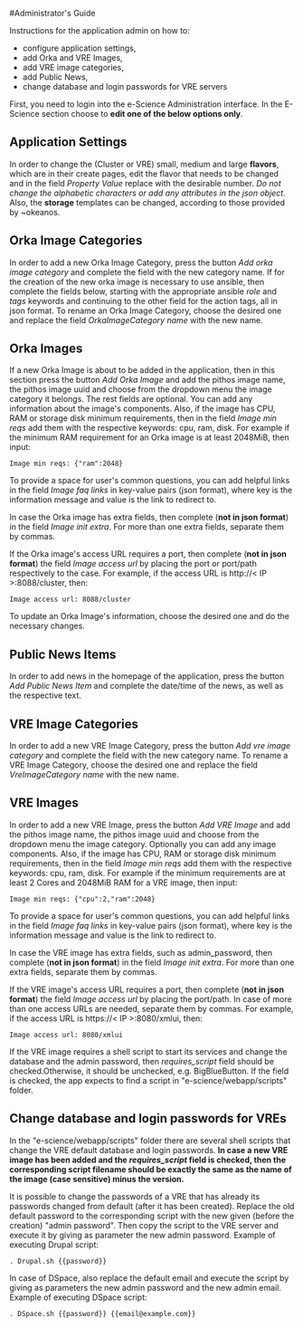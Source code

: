 #Administrator's Guide

Instructions for the application admin on how to:

* configure application settings, 
* add Orka and VRE Images, 
* add VRE image categories, 
* add Public News, 
* change database and login passwords for VRE servers

First, you need to login into the e-Science Administration interface. In the E-Science section choose to **edit one of the below options only**.

## Application Settings

In order to change the (Cluster or VRE) small, medium and large **flavors**, which are in their create pages, edit the flavor that needs to be changed and in the field *Property Value* replace with the desirable number. 
*Do not change the alphabetic characters or add any attributes in the json object.*
Also, the **storage** templates can be changed, according to those provided by ~okeanos.

## Orka Image Categories

In order to add a new Orka Image Category, press the button *Add orka image category* and complete the field with the new category name. If for the creation of the new orka image is necessary to use ansible, then complete the fields below, starting with the appropriate ansible *role* and *tags* keywords and continuing to the other field for the action tags, all in json format. To rename an Orka Image Category, choose the desired one and replace the field *OrkaImageCategory name* with the new name.

## Orka Images

If a new Orka Image is about to be added in the application, then in this section press the button *Add Orka Image* and add the pithos image name, the pithos image uuid and choose from the dropdown menu the image category it belongs. The rest fields are optional. You can add any information about the image's components. Also, if the image has CPU, RAM or storage disk minimum requirements, then in the field *Image min reqs* add them with the respective keywords: cpu, ram, disk.
For example if the minimum RAM requirement for an Orka image is at least 2048MiB, then input:

    Image min reqs: {"ram":2048}

To provide a space for user's common questions, you can add helpful links in the field *Image faq links* in key-value pairs (json format), where key is the information message and value is the link to redirect to.

In case the Orka image has extra fields, then complete (**not in json format**) in the field *Image init extra*. For more than one extra fields, separate them by commas.

If the Orka image's access URL requires a port, then complete (**not in json format**) the field *Image access url* by placing the port or port/path respectively to the case.
For example, if the access URL is http://< IP >:8088/cluster, then:

    Image access url: 8088/cluster

To update an Orka Image's information, choose the desired one and do the necessary changes.

## Public News Items

In order to add news in the homepage of the application, press the button *Add Public News Item* and complete the date/time of the news, as well as the respective text.

## VRE Image Categories

In order to add a new VRE Image Category, press the button *Add vre image category* and complete the field with the new category name. To rename a VRE Image Category, choose the desired one and replace the field *VreImageCategory name* with the new name.

## VRE Images

In order to add a new VRE Image, press the button *Add VRE Image* and add the pithos image name, the pithos image uuid and choose from the dropdown menu the image category. Optionally you can add any image components. 
Also, if the image has CPU, RAM or storage disk minimum requirements, then in the field *Image min reqs* add them with the respective keywords: cpu, ram, disk.
For example if the minimum requirements are at least 2 Cores and 2048MiB RAM for a VRE image, then input:

    Image min reqs: {"cpu":2,"ram":2048}
    
To provide a space for user's common questions, you can add helpful links in the field *Image faq links* in key-value pairs (json format), where key is the information message and value is the link to redirect to.

In case the VRE image has extra fields, such as admin_password, then complete (**not in json format**) in the field *Image init extra*. For more than one extra fields, separate them by commas.

If the VRE image's access URL requires a port, then complete (**not in json format**) the field *Image access url* by placing the port/path. In case of more than one access URLs are needed, separate them by commas.
For example, if the access URL is https://< IP >:8080/xmlui, then:

    Image access url: 8080/xmlui

If the VRE image requires a shell script to start its services and change the database and the admin password, then *requires_script* field should be checked.Otherwise, it should be unchecked, e.g. BigBlueButton. If the field is checked, the app expects to find a script in "e-science/webapp/scripts" folder.

## Change database and login passwords for VREs

In the "e-science/webapp/scripts" folder there are several shell scripts that change the VRE default database and login passwords. 
**In case a new VRE image has been added and the *requires_script* field is checked, then the corresponding script filename should be exactly the same as the name of the image (case sensitive) minus the version.**


It is possible to change the passwords of a VRE that has already its passwords changed from default (after it has been created). Replace the old default password to the corresponding script with the new given (before the creation) "admin password". Then copy the script to the VRE server and execute it by giving as parameter the new admin password. 
Example of executing Drupal script:

    . Drupal.sh {{password}}

In case of DSpace, also replace the default email and execute the script by giving as parameters the new admin password and the new admin email. 
Example of executing DSpace script:

    . DSpace.sh {{password}} {{email@example.com}}